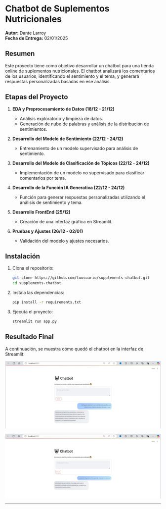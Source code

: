 # Chatbot de Suplementos Nutricionales

**Autor:** Dante Larroy  
**Fecha de Entrega:** 02/01/2025

## Resumen

Este proyecto tiene como objetivo desarrollar un chatbot para una tienda online de suplementos nutricionales. El chatbot analizará los comentarios de los usuarios, identificando el sentimiento y el tema, y generará respuestas personalizadas basadas en ese análisis.

## Etapas del Proyecto

1. **EDA y Preprocesamiento de Datos (18/12 - 21/12)**
   - Análisis exploratorio y limpieza de datos.
   - Generación de nube de palabras y análisis de la distribución de sentimientos.

2. **Desarrollo del Modelo de Sentimiento (22/12 - 24/12)**
   - Entrenamiento de un modelo supervisado para análisis de sentimiento.

3. **Desarrollo del Modelo de Clasificación de Tópicos (22/12 - 24/12)**
   - Implementación de un modelo no supervisado para clasificar comentarios por tema.

4. **Desarrollo de la Función IA Generativa (22/12 - 24/12)**
   - Función para generar respuestas personalizadas utilizando el análisis de sentimiento y tema.

5. **Desarrollo FrontEnd (25/12)**
   - Creación de una interfaz gráfica en Streamlit.

6. **Pruebas y Ajustes (26/12 - 02/01)**
   - Validación del modelo y ajustes necesarios.

## Instalación

1. Clona el repositorio:
    ```bash
    git clone https://github.com/tuusuario/supplements-chatbot.git
    cd supplements-chatbot
    ```

2. Instala las dependencias:
    ```bash
    pip install -r requirements.txt
    ```

3. Ejecuta el proyecto:
    ```bash
    streamlit run app.py
    ```

## Resultado Final

A continuación, se muestra cómo quedó el chatbot en la interfaz de Streamlit:

![Interfaz de Streamlit](Images/Supplements_Reviews.jpg)

![Interfaz de Streamlit](Images/Supplements_Reviews_positivo.jpg)


---
